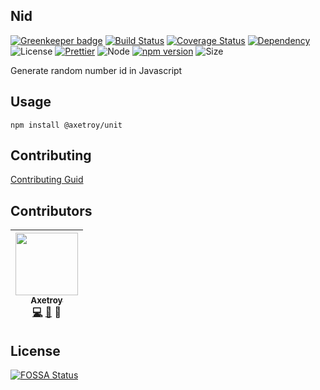 ## Nid

[![Greenkeeper badge](https://badges.greenkeeper.io/axetroy/unit.svg)](https://greenkeeper.io/)
[![Build Status](https://travis-ci.org/axetroy/unit.svg?branch=master)](https://travis-ci.org/axetroy/unit)
[![Coverage Status](https://coveralls.io/repos/github/axetroy/unit/badge.svg?branch=master)](https://coveralls.io/github/axetroy/unit?branch=master)
[![Dependency](https://david-dm.org/axetroy/nid.svg)](https://david-dm.org/axetroy/nid)
![License](https://img.shields.io/badge/license-Apache-green.svg)
[![Prettier](https://img.shields.io/badge/Code%20Style-Prettier-green.svg)](https://github.com/prettier/prettier)
![Node](https://img.shields.io/badge/node-%3E=6.0-blue.svg?style=flat-square)
[![npm version](https://badge.fury.io/js/%40axetroy%2Fnid.svg)](https://badge.fury.io/js/%40axetroy%2Fnid)
![Size](https://github-size-badge.herokuapp.com/axetroy/unit.svg)

Generate random number id in Javascript

## Usage

```npm
npm install @axetroy/unit
```

## Contributing

[Contributing Guid](https://github.com/axetroy/unit/blob/master/CONTRIBUTING.md)

## Contributors

<!-- ALL-CONTRIBUTORS-LIST:START - Do not remove or modify this section -->
| [<img src="https://avatars1.githubusercontent.com/u/9758711?v=3" width="100px;"/><br /><sub>Axetroy</sub>](http://axetroy.github.io)<br />[💻](https://github.com/axetroy/unit/commits?author=axetroy) [🐛](https://github.com/axetroy/unit/issues?q=author%3Aaxetroy) 🎨 |
| :---: |
<!-- ALL-CONTRIBUTORS-LIST:END -->

## License

[![FOSSA Status](https://app.fossa.io/api/projects/git%2Bgithub.com%2Faxetroy%2Funit.svg?type=large)](https://app.fossa.io/projects/git%2Bgithub.com%2Faxetroy%2Funit?ref=badge_large)
